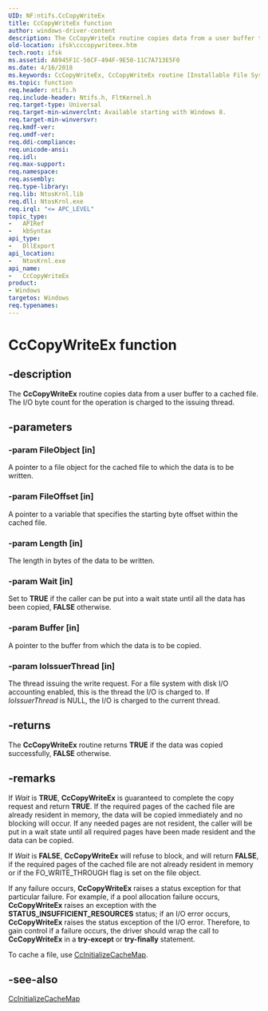 ```yaml
---
UID: NF:ntifs.CcCopyWriteEx
title: CcCopyWriteEx function
author: windows-driver-content
description: The CcCopyWriteEx routine copies data from a user buffer to a cached file. The I/O byte count for the operation is charged to the issuing thread.
old-location: ifsk\cccopywriteex.htm
tech.root: ifsk
ms.assetid: A8945F1C-56CF-494F-9E50-11C7A713E5F0
ms.date: 4/16/2018
ms.keywords: CcCopyWriteEx, CcCopyWriteEx routine [Installable File System Drivers], ifsk.cccopywriteex, ntifs/CcCopyWriteEx
ms.topic: function
req.header: ntifs.h
req.include-header: Ntifs.h, FltKernel.h
req.target-type: Universal
req.target-min-winverclnt: Available starting with Windows 8.
req.target-min-winversvr: 
req.kmdf-ver: 
req.umdf-ver: 
req.ddi-compliance: 
req.unicode-ansi: 
req.idl: 
req.max-support: 
req.namespace: 
req.assembly: 
req.type-library: 
req.lib: NtosKrnl.lib
req.dll: NtosKrnl.exe
req.irql: "<= APC_LEVEL"
topic_type:
-	APIRef
-	kbSyntax
api_type:
-	DllExport
api_location:
-	NtosKrnl.exe
api_name:
-	CcCopyWriteEx
product:
- Windows
targetos: Windows
req.typenames: 
---
```


# CcCopyWriteEx function


## -description


The <b>CcCopyWriteEx</b> routine copies data from a user buffer to a cached file. The I/O byte count for the operation is charged to the issuing thread.


## -parameters




### -param FileObject [in]

A pointer to a file object for the cached file to which the data is to be written.


### -param FileOffset [in]

A pointer to a variable that specifies the starting byte offset within the cached file.


### -param Length [in]

The length in bytes of the data to be written.


### -param Wait [in]

Set to <b>TRUE</b> if the caller can be put into a wait state until all the data has been copied, <b>FALSE</b> otherwise.


### -param Buffer [in]

A pointer to the buffer from which the data is to be copied.


### -param IoIssuerThread [in]

The thread issuing the write request. For a file system with disk I/O accounting enabled, this is the thread the I/O is charged to. If <i>IoIssuerThread</i> is NULL, the I/O is charged to the current thread.


## -returns



The <b>CcCopyWriteEx</b> routine returns <b>TRUE</b> if the data was copied successfully, <b>FALSE</b> otherwise.




## -remarks



If <i>Wait</i> is <b>TRUE</b>, <b>CcCopyWriteEx</b> is guaranteed to complete the copy request and return <b>TRUE</b>. If the required pages of the cached file are already resident in memory, the data will be copied immediately and no blocking will occur. If any needed pages are not resident, the caller will be put in a wait state until all required pages have been made resident and the data can be copied.

If <i>Wait</i> is <b>FALSE</b>, <b>CcCopyWriteEx</b> will refuse to block, and will return <b>FALSE</b>, if the required pages of the cached file are not already resident in memory or if the FO_WRITE_THROUGH flag is set on the file object.

If any failure occurs, <b>CcCopyWriteEx</b> raises a status exception for that particular failure. For example, if a pool allocation failure occurs, <b>CcCopyWriteEx</b> raises an exception with the <b>STATUS_INSUFFICIENT_RESOURCES</b> status; if an I/O error occurs, <b>CcCopyWriteEx</b> raises the status exception of the I/O error. Therefore, to gain control if a failure occurs, the driver should wrap the call to <b>CcCopyWriteEx</b> in a <b>try-except</b> or <b>try-finally</b> statement.

To cache a file, use <a href="https://msdn.microsoft.com/library/windows/hardware/ff539135">CcInitializeCacheMap</a>.




## -see-also




<a href="https://msdn.microsoft.com/library/windows/hardware/ff539135">CcInitializeCacheMap</a>
 

 

